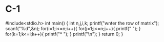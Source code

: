 # C-1
#include<stdio.h>
int main()
{
    int n,j,i,k;
    printf("wnter the row of matrix");
    scanf("%d",&n);
    for(i=1;i<=n;i++){
        for(j=1;j<=n;j++){
            printf("  ");
        }
        for(k=1;k<=i;k++){
            printf("* ");
        }
        printf("\n");
    }
    return 0;
}
